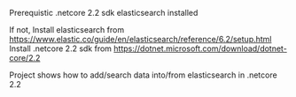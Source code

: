 Prerequistic
.netcore 2.2 sdk
elasticsearch installed

If not,
Install elasticsearch from https://www.elastic.co/guide/en/elasticsearch/reference/6.2/setup.html
Install .netcore 2.2 sdk from https://dotnet.microsoft.com/download/dotnet-core/2.2

Project shows how to add/search data into/from elasticsearch in .netcore 2.2